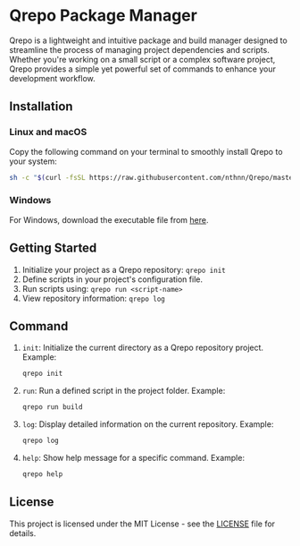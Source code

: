# Qrepo Package Manager

Qrepo is a lightweight and intuitive package and build manager designed to streamline the process of managing project dependencies and scripts. Whether you're working on a small script or a complex software project, Qrepo provides a simple yet powerful set of commands to enhance your development workflow.

## Installation

### Linux and macOS

Copy the following command on your terminal to smoothly install Qrepo to your system:

```bash
sh -c "$(curl -fsSL https://raw.githubusercontent.com/nthnn/Qrepo/master/support/install.sh)"
```

### Windows

For Windows, download the executable file from [here](https://github.com/nthnn/Qrepo/releases).

## Getting Started

1. Initialize your project as a Qrepo repository: `qrepo init`
2. Define scripts in your project's configuration file.
3. Run scripts using: `qrepo run <script-name>`
4. View repository information: `qrepo log`

## Command

1. `init`: Initialize the current directory as a Qrepo repository project.
    Example:
    ```bash
    qrepo init
    ```

2. `run`: Run a defined script in the project folder.
    Example:
    ```bash
    qrepo run build
    ```

3. `log`: Display detailed information on the current repository.
    Example:
    ```bash
    qrepo log
    ```

4. `help`: Show help message for a specific command.
    Example:
    ```bash
    qrepo help
    ```

## License

This project is licensed under the MIT License - see the [LICENSE](LICENSE) file for details.